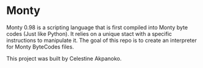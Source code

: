 # Monty

Monty 0.98 is a scripting language that is first compiled into Monty byte codes (Just like Python).
It relies on a unique stact with a specific instructions to manipulate it. The goal of this repo is to create an interpreter for Monty ByteCodes files.

This project was built by Celestine Akpanoko.
